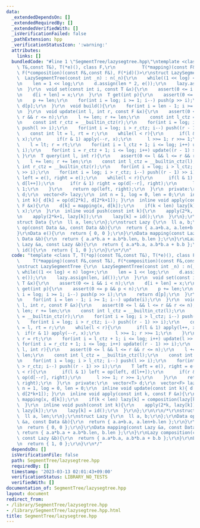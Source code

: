 ```yaml
---
data:
  _extendedDependsOn: []
  _extendedRequiredBy: []
  _extendedVerifiedWith: []
  _isVerificationFailed: false
  _pathExtension: hpp
  _verificationStatusIcon: ':warning:'
  attributes:
    links: []
  bundledCode: "#line 1 \"SegmentTree/lazysegtree.hpp\"\ntemplate <class T, T(*op)(const\
    \ T&,const T&), T(*e)(), class F,\r\n          T(*mapping)(const F&,const T&),\
    \ F(*composition)(const F&,const F&), F(*id)()>\r\nstruct LazySegmentTree {\r\n\
    \  LazySegmentTree(const int _n) : n(_n){\r\n    while((1 << log) < n) log++;\r\
    \n    len = 1 << log;\r\n    d.assign(len * 2, e());\r\n    lazy.assign(len, id());\r\
    \n  }\r\n  void set(const int i, const T &x){\r\n    assert(0 <= i && i < n);\r\
    \n    d[i + len] = x;\r\n  }\r\n  T get(int p){\r\n    assert(0 <= p && p < n);\r\
    \n    p += len;\r\n    for(int i = log; i >= 1; i--) push(p >> i);\r\n    return\
    \ d[p];\r\n  }\r\n  void build(){\r\n    for(int i = len - 1; i >= 1; i--) update(i);\r\
    \n  }\r\n  void update(int l, int r, const F &x){\r\n    assert(0 <= l && l <=\
    \ r && r <= n);\r\n    l += len; r += len;\r\n    const int l_ctz = __builtin_ctz(l);\r\
    \n    const int r_ctz = __builtin_ctz(r);\r\n    for(int i = log; i > l_ctz; i--)\
    \ push(l >> i);\r\n    for(int i = log; i > r_ctz; i--) push((r - 1) >> i);\r\n\
    \    const int lt = l, rt = r;\r\n    while(l < r){\r\n      if(l & 1) apply(l++,\
    \ x);\r\n      if(r & 1) apply(--r, x);\r\n      l >>= 1; r >>= 1;\r\n    }\r\n\
    \    l = lt; r = rt;\r\n    for(int i = l_ctz + 1; i <= log; i++) update(l >>\
    \ i);\r\n    for(int i = r_ctz + 1; i <= log; i++) update((r - 1) >> i);\r\n \
    \ }\r\n  T query(int l, int r){\r\n    assert(0 <= l && l <= r && r <= n);\r\n\
    \    l += len; r += len;\r\n    const int l_ctz = __builtin_ctz(l);\r\n    const\
    \ int r_ctz = __builtin_ctz(r);\r\n    for(int i = log; i > l_ctz; i--) push(l\
    \ >> i);\r\n    for(int i = log; i > r_ctz; i--) push((r - 1) >> i);\r\n    T\
    \ left = e(), right = e();\r\n    while(l < r){\r\n      if(l & 1) left = op(left,\
    \ d[l++]);\r\n      if(r & 1) right = op(d[--r], right);\r\n      l >>= 1; r >>=\
    \ 1;\r\n    }\r\n    return op(left, right);\r\n  }\r\n  private:\r\n  vector<T>\
    \ d;\r\n  vector<F> lazy;\r\n  int n = 1, log = 0, len = 0;\r\n  inline void update(const\
    \ int k){ d[k] = op(d[2*k], d[2*k+1]); }\r\n  inline void apply(const int k, const\
    \ F &x){\r\n    d[k] = mapping(x, d[k]);\r\n    if(k < len) lazy[k] = composition(lazy[k],\
    \ x);\r\n  }\r\n  inline void push(const int k){\r\n    apply(2*k, lazy[k]);\r\
    \n    apply(2*k+1, lazy[k]);\r\n    lazy[k] = id();\r\n  }\r\n};\r\n\r\n/*\r\n\
    struct Data {\r\n  ll a, len;\r\n};\r\nstruct Lazy {\r\n  ll a, b;\r\n};\r\nData\
    \ op(const Data &a, const Data &b){\r\n  return { a.a+b.a, a.len+b.len };\r\n\
    }\r\nData e(){\r\n  return { 0, 0 };\r\n}\r\nData mapping(const Lazy &a, const\
    \ Data &b){\r\n  return { a.a*b.a + a.b*b.len, b.len };\r\n}\r\nLazy composition(const\
    \ Lazy &a, const Lazy &b){\r\n  return { a.a*b.a, a.b*b.a + b.b };\r\n}\r\nLazy\
    \ id(){\r\n  return { 1, 0 };\r\n}\r\n*/\n"
  code: "template <class T, T(*op)(const T&,const T&), T(*e)(), class F,\r\n     \
    \     T(*mapping)(const F&,const T&), F(*composition)(const F&,const F&), F(*id)()>\r\
    \nstruct LazySegmentTree {\r\n  LazySegmentTree(const int _n) : n(_n){\r\n   \
    \ while((1 << log) < n) log++;\r\n    len = 1 << log;\r\n    d.assign(len * 2,\
    \ e());\r\n    lazy.assign(len, id());\r\n  }\r\n  void set(const int i, const\
    \ T &x){\r\n    assert(0 <= i && i < n);\r\n    d[i + len] = x;\r\n  }\r\n  T\
    \ get(int p){\r\n    assert(0 <= p && p < n);\r\n    p += len;\r\n    for(int\
    \ i = log; i >= 1; i--) push(p >> i);\r\n    return d[p];\r\n  }\r\n  void build(){\r\
    \n    for(int i = len - 1; i >= 1; i--) update(i);\r\n  }\r\n  void update(int\
    \ l, int r, const F &x){\r\n    assert(0 <= l && l <= r && r <= n);\r\n    l +=\
    \ len; r += len;\r\n    const int l_ctz = __builtin_ctz(l);\r\n    const int r_ctz\
    \ = __builtin_ctz(r);\r\n    for(int i = log; i > l_ctz; i--) push(l >> i);\r\n\
    \    for(int i = log; i > r_ctz; i--) push((r - 1) >> i);\r\n    const int lt\
    \ = l, rt = r;\r\n    while(l < r){\r\n      if(l & 1) apply(l++, x);\r\n    \
    \  if(r & 1) apply(--r, x);\r\n      l >>= 1; r >>= 1;\r\n    }\r\n    l = lt;\
    \ r = rt;\r\n    for(int i = l_ctz + 1; i <= log; i++) update(l >> i);\r\n   \
    \ for(int i = r_ctz + 1; i <= log; i++) update((r - 1) >> i);\r\n  }\r\n  T query(int\
    \ l, int r){\r\n    assert(0 <= l && l <= r && r <= n);\r\n    l += len; r +=\
    \ len;\r\n    const int l_ctz = __builtin_ctz(l);\r\n    const int r_ctz = __builtin_ctz(r);\r\
    \n    for(int i = log; i > l_ctz; i--) push(l >> i);\r\n    for(int i = log; i\
    \ > r_ctz; i--) push((r - 1) >> i);\r\n    T left = e(), right = e();\r\n    while(l\
    \ < r){\r\n      if(l & 1) left = op(left, d[l++]);\r\n      if(r & 1) right =\
    \ op(d[--r], right);\r\n      l >>= 1; r >>= 1;\r\n    }\r\n    return op(left,\
    \ right);\r\n  }\r\n  private:\r\n  vector<T> d;\r\n  vector<F> lazy;\r\n  int\
    \ n = 1, log = 0, len = 0;\r\n  inline void update(const int k){ d[k] = op(d[2*k],\
    \ d[2*k+1]); }\r\n  inline void apply(const int k, const F &x){\r\n    d[k] =\
    \ mapping(x, d[k]);\r\n    if(k < len) lazy[k] = composition(lazy[k], x);\r\n\
    \  }\r\n  inline void push(const int k){\r\n    apply(2*k, lazy[k]);\r\n    apply(2*k+1,\
    \ lazy[k]);\r\n    lazy[k] = id();\r\n  }\r\n};\r\n\r\n/*\r\nstruct Data {\r\n\
    \  ll a, len;\r\n};\r\nstruct Lazy {\r\n  ll a, b;\r\n};\r\nData op(const Data\
    \ &a, const Data &b){\r\n  return { a.a+b.a, a.len+b.len };\r\n}\r\nData e(){\r\
    \n  return { 0, 0 };\r\n}\r\nData mapping(const Lazy &a, const Data &b){\r\n \
    \ return { a.a*b.a + a.b*b.len, b.len };\r\n}\r\nLazy composition(const Lazy &a,\
    \ const Lazy &b){\r\n  return { a.a*b.a, a.b*b.a + b.b };\r\n}\r\nLazy id(){\r\
    \n  return { 1, 0 };\r\n}\r\n*/"
  dependsOn: []
  isVerificationFile: false
  path: SegmentTree/lazysegtree.hpp
  requiredBy: []
  timestamp: '2023-03-13 02:01:43+09:00'
  verificationStatus: LIBRARY_NO_TESTS
  verifiedWith: []
documentation_of: SegmentTree/lazysegtree.hpp
layout: document
redirect_from:
- /library/SegmentTree/lazysegtree.hpp
- /library/SegmentTree/lazysegtree.hpp.html
title: SegmentTree/lazysegtree.hpp
---
```

